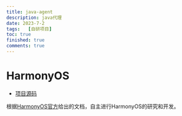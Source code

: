 ```yaml
---
title: java-agent
description: java代理
date: 2023-7-2
tags:	[自研项目]
toc: true
finished: true
comments: true
---
```


# HarmonyOS

* [项目源码](https://github.com/Saglow/CookBook)

根据[HarmonyOS官方](https://developer.harmonyos.com/cn)给出的文档，自主进行HarmonyOS的研究和开发。